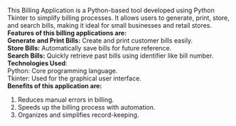 This Billing Application is a Python-based tool developed using Python Tkinter to simplify billing processes. It allows users to generate, print, store, and search bills, making it ideal for small businesses and retail stores.<br>
<b>Features of this billing applications are:</b><br>
<b>Generate and Print Bills:</b> Create and print customer bills easily.<br>
<b>Store Bills:</b> Automatically save bills for future reference.<br>
<b>Search Bills:</b> Quickly retrieve past bills using identifier like bill number.<br>
<b>Technologies Used</b>:<br>
Python: Core programming language.<br>
Tkinter: Used for the graphical user interface.<br>
<b>Benefits of this application are:</b><br>
1. Reduces manual errors in billing.<br>
2. Speeds up the billing process with automation.<br>
3. Organizes and simplifies record-keeping.<br>
